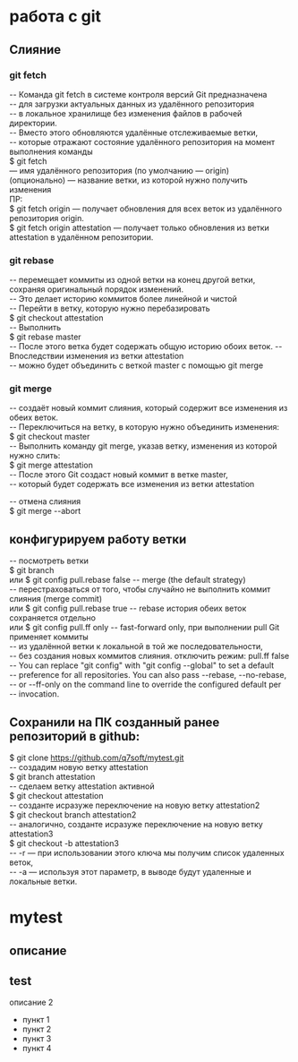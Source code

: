 # работа с git


## Слияние ##
### git fetch 
-- Команда git fetch в системе контроля версий Git предназначена   
-- для загрузки актуальных данных из удалённого репозитория   
-- в локальное хранилище без изменения файлов в рабочей директории.   
-- Вместо этого обновляются удалённые отслеживаемые ветки,   
-- которые отражают состояние удалённого репозитория на момент выполнения команды   
  $ git fetch <remote> <branch>   
   <remote> — имя удалённого репозитория (по умолчанию — origin)  
   <branch> (опционально) — название ветки, из которой нужно получить изменения  
 ПР:  
   $ git fetch origin — получает обновления для всех веток из удалённого репозитория origin.  
   $ git fetch origin attestation — получает только обновления из ветки attestation в удалённом репозитории.  

### git rebase 
-- перемещает коммиты из одной ветки на конец другой ветки, сохраняя оригинальный порядок изменений.   
-- Это делает историю коммитов более линейной и чистой   
-- Перейти в ветку, которую нужно перебазировать  
  $ git checkout attestation   
-- Выполнить  
  $ git rebase master  
-- После этого ветка будет содержать общую историю обоих веток. 
-- Впоследствии изменения из ветки attestation  
-- можно будет объединить с веткой master с помощью git merge  

### git merge  
-- создаёт новый коммит слияния, который содержит все изменения из обеих веток.  
-- Переключиться на ветку, в которую нужно объединить изменения:  
  $ git checkout master  
-- Выполнить команду git merge, указав ветку, изменения из которой нужно слить:  
  $ git merge attestation  
-- После этого Git создаст новый коммит в ветке master,  
-- который будет содержать все изменения из ветки attestation  

-- отмена слияния  
  $ git merge --abort  
 
## конфигурируем работу ветки ##  
-- посмотреть ветки  
  $ git branch  
или $ git config pull.rebase false       -- merge (the default strategy)  
-- перестраховаться от того, чтобы случайно не выполнить коммит слияния (merge commit)  
или $ git config pull.rebase true        -- rebase история обеих веток сохраняется отдельно  
или $ git config pull.ff only            -- fast-forward only, при выполнении pull Git применяет коммиты   
                                         -- из удалённой ветки к локальной в той же последовательности,  
                                         -- без создания новых коммитов слияния. отключить режим: pull.ff false  
--  You can replace "git config" with "git config --global" to set a default  
--  preference for all repositories. You can also pass --rebase, --no-rebase,  
--  or --ff-only on the command line to override the configured default per  
--  invocation.  

## Сохранили на ПК созданный ранее репозиторий в github:  
$ git clone https://github.com/q7soft/mytest.git  
-- создадим новую ветку attestation  
$ git branch attestation  
-- сделаем ветку  attestation активной  
$ git checkout attestation  
-- созданте исразуже переключение на новую ветку attestation2  
$ git checkout branch attestation2  
-- аналогично, созданте исразуже переключение на новую ветку attestation3  
$ git checkout -b attestation3  
--  -r — при использовании этого ключа мы получим список удаленных веток,  
--  -a — используя этот параметр, в выводе будут удаленные и локальные ветки.  


# mytest
описание
---
## test
описание 2

* пункт  1
* пункт  2
* пункт  3
* пункт  4
